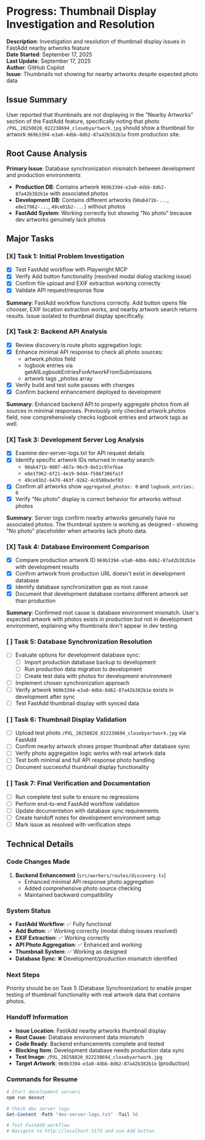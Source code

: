 # Progress: Thumbnail Display Investigation and Resolution

**Description**: Investigation and resolution of thumbnail display issues in FastAdd nearby artworks feature  
**Date Started**: September 17, 2025  
**Last Update**: September 17, 2025  
**Author**: GitHub Copilot  
**Issue**: Thumbnails not showing for nearby artworks despite expected photo data  

## Issue Summary

User reported that thumbnails are not displaying in the "Nearby Artworks" section of the FastAdd feature, specifically noting that photo `/PXL_20250820_022238694_closebyartwork.jpg` should show a thumbnail for artwork `969b3394-e3a0-4dbb-8d62-87a42b382b1e` from production site.

## Root Cause Analysis

**Primary Issue**: Database synchronization mismatch between development and production environments

- **Production DB**: Contains artwork `969b3394-e3a0-4dbb-8d62-87a42b382b1e` with associated photos
- **Development DB**: Contains different artworks (`90ab471b-...`, `e8e17962-...`, `49ce01b2-...`) without photos
- **FastAdd System**: Working correctly but showing "No photo" because dev artworks genuinely lack photos

## Major Tasks

### [X] Task 1: Initial Problem Investigation

- [X] Test FastAdd workflow with Playwright MCP
- [X] Verify Add button functionality (resolved modal dialog stacking issue)
- [X] Confirm file upload and EXIF extraction working correctly
- [X] Validate API request/response flow

**Summary**: FastAdd workflow functions correctly. Add button opens file chooser, EXIF location extraction works, and nearby artwork search returns results. Issue isolated to thumbnail display specifically.

### [X] Task 2: Backend API Analysis

- [X] Review discovery.ts route photo aggregation logic
- [X] Enhance minimal API response to check all photo sources:
  - artwork.photos field
  - logbook entries via getAllLogbookEntriesForArtworkFromSubmissions
  - artwork tags _photos array
- [X] Verify build and test suite passes with changes
- [X] Confirm backend enhancement deployed to development

**Summary**: Enhanced backend API to properly aggregate photos from all sources in minimal responses. Previously only checked artwork.photos field, now comprehensively checks logbook entries and artwork tags as well.

### [X] Task 3: Development Server Log Analysis

- [X] Examine dev-server-logs.txt for API request details
- [X] Identify specific artwork IDs returned in nearby search:
  - `90ab471b-9807-467a-96c9-0e51c97ef6ae`
  - `e8e17962-6f21-4e19-9dd4-f586f306fa1f`
  - `49ce01b2-6470-463f-9262-4c0580adef03`
- [X] Confirm all artworks show `aggregated_photos: 0` and `logbook_entries: 0`
- [X] Verify "No photo" display is correct behavior for artworks without photos

**Summary**: Server logs confirm nearby artworks genuinely have no associated photos. The thumbnail system is working as designed - showing "No photo" placeholder when artworks lack photo data.

### [X] Task 4: Database Environment Comparison

- [X] Compare production artwork ID `969b3394-e3a0-4dbb-8d62-87a42b382b1e` with development results
- [X] Confirm artwork from production URL doesn't exist in development database
- [X] Identify database synchronization gap as root cause
- [X] Document that development database contains different artwork set than production

**Summary**: Confirmed root cause is database environment mismatch. User's expected artwork with photos exists in production but not in development environment, explaining why thumbnails don't appear in dev testing.

### [ ] Task 5: Database Synchronization Resolution

- [ ] Evaluate options for development database sync:
  - [ ] Import production database backup to development
  - [ ] Run production data migration to development
  - [ ] Create test data with photos for development environment
- [ ] Implement chosen synchronization approach
- [ ] Verify artwork `969b3394-e3a0-4dbb-8d62-87a42b382b1e` exists in development after sync
- [ ] Test FastAdd thumbnail display with synced data

### [ ] Task 6: Thumbnail Display Validation

- [ ] Upload test photo `/PXL_20250820_022238694_closebyartwork.jpg` via FastAdd
- [ ] Confirm nearby artwork shows proper thumbnail after database sync
- [ ] Verify photo aggregation logic works with real artwork data
- [ ] Test both minimal and full API response photo handling
- [ ] Document successful thumbnail display functionality

### [ ] Task 7: Final Verification and Documentation

- [ ] Run complete test suite to ensure no regressions
- [ ] Perform end-to-end FastAdd workflow validation
- [ ] Update documentation with database sync requirements
- [ ] Create handoff notes for development environment setup
- [ ] Mark issue as resolved with verification steps

## Technical Details

### Code Changes Made

1. **Backend Enhancement** (`src/workers/routes/discovery.ts`)
   - Enhanced minimal API response photo aggregation
   - Added comprehensive photo source checking
   - Maintained backward compatibility

### System Status

- **FastAdd Workflow**: ✅ Fully functional
- **Add Button**: ✅ Working correctly (modal dialog issues resolved)
- **EXIF Extraction**: ✅ Working correctly
- **API Photo Aggregation**: ✅ Enhanced and working
- **Thumbnail System**: ✅ Working as designed
- **Database Sync**: ❌ Development/production mismatch identified

### Next Steps

Priority should be on Task 5 (Database Synchronization) to enable proper testing of thumbnail functionality with real artwork data that contains photos.

### Handoff Information

- **Issue Location**: FastAdd nearby artworks thumbnail display
- **Root Cause**: Database environment data mismatch
- **Code Ready**: Backend enhancements complete and tested
- **Blocking Item**: Development database needs production data sync
- **Test Image**: `/PXL_20250820_022238694_closebyartwork.jpg`
- **Target Artwork**: `969b3394-e3a0-4dbb-8d62-87a42b382b1e` (production)

### Commands for Resume

```powershell
# Start development servers
npm run devout

# Check dev server logs
Get-Content -Path "dev-server-logs.txt" -Tail 50

# Test FastAdd workflow
# Navigate to http://localhost:5173 and use Add button
```